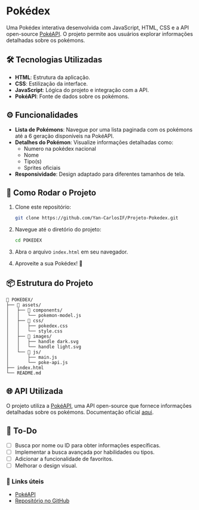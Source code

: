 
# Pokédex

Uma Pokédex interativa desenvolvida com JavaScript, HTML, CSS e a API open-source [PokéAPI](https://pokeapi.co). O projeto permite aos usuários explorar informações detalhadas sobre os pokémons.

## 🛠️ Tecnologias Utilizadas

- **HTML**: Estrutura da aplicação.
- **CSS**: Estilização da interface.
- **JavaScript**: Lógica do projeto e integração com a API.
- **PokéAPI**: Fonte de dados sobre os pokémons.

## ⚙️ Funcionalidades

- **Lista de Pokémons**: Navegue por uma lista paginada com os pokémons até a 6 geração disponíveis na PokéAPI.
- **Detalhes do Pokémon**: Visualize informações detalhadas como:
  - Numero na pokédex nacional
  - Nome
  - Tipo(s)
  - Sprites oficiais
- **Responsividade**: Design adaptado para diferentes tamanhos de tela.

## 🚀 Como Rodar o Projeto

1. Clone este repositório:
   ```bash
   git clone https://github.com/Yan-CarlosIF/Projeto-Pokedex.git
   ```

2. Navegue até o diretório do projeto:
   ```bash
   cd POKEDEX
   ```

3. Abra o arquivo `index.html` em seu navegador.

4. Aproveite a sua Pokédex! 🎉

## 📦 Estrutura do Projeto
```
📂 POKEDEX/
├── 📂 assets/
│   ├── 📂 components/
│   │   └── pokemon-model.js     
│   ├── 📂 css/
│   │   ├── pokedex.css
│   │   └── style.css
│   ├── 📂 images/
│   │   ├── handle dark.svg
│   │   └── handle light.svg
│   └── 📂 js/
│       ├── main.js
│       └── poke-api.js
├── index.html
└── README.md
```

## 🌐 API Utilizada

O projeto utiliza a [PokéAPI](https://pokeapi.co), uma API open-source que fornece informações detalhadas sobre os pokémons. Documentação oficial [aqui](https://pokeapi.co/docs/v2).

## 📝 To-Do
- [ ] Busca por nome ou ID para obter informações específicas.
- [ ] Implementar a busca avançada por habilidades ou tipos.
- [ ] Adicionar a funcionalidade de favoritos.
- [ ] Melhorar o design visual.

### 🔗 Links úteis
- [PokéAPI](https://pokeapi.co)
- [Repositório no GitHub](https://github.com/seu-usuario/sua-pokedex)